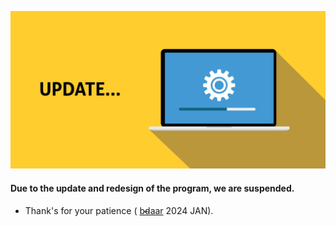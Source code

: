 ![img](https://github.com/bdaar/SHIELD/blob/main/UI-UX%2Fupdate.png)

#### Due to the update and redesign of the program, we are suspended.

+ Thank's for your patience ( [b̴d̴aar](https://bgaah.ir) 2024 JAN).
